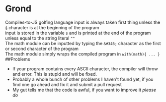 # Grond
Compiles-to-JS golfing language 
input is always taken first thing unless the `§` character is at the beginning of the program    
input is stored in the variable `s` and is printed at the end of the program unless equal to the string literal `""`  
The math module can be inputted by typing the `&#346;` character as the first or second character of the program  
The math module simply wraps the compiled program in `with(math){ ... }`  
##Problems
- If your program contains every ASCII character, the compiler will throw and error. This is stupid and will be fixed.
- Probably a whole bunch of other problems I haven't found yet, if you find one go ahead and fix it and submit a pull request  
- My gut tells me that the code is awful, if you want to improve it *please do*  




